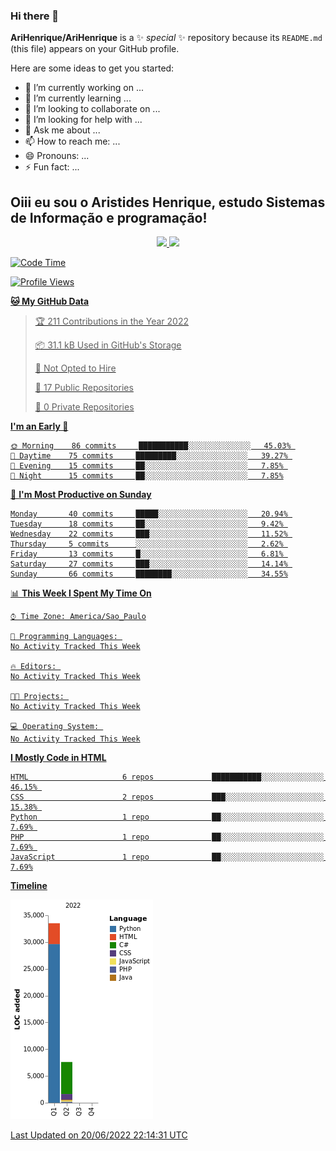 ### Hi there 👋


**AriHenrique/AriHenrique** is a ✨ _special_ ✨ repository because its `README.md` (this file) appears on your GitHub profile.

Here are some ideas to get you started:

- 🔭 I’m currently working on ...
- 🌱 I’m currently learning ...
- 👯 I’m looking to collaborate on ...
- 🤔 I’m looking for help with ...
- 💬 Ask me about ...
- 📫 How to reach me: ...
- 😄 Pronouns: ...
- ⚡ Fun fact: ...

## Oiii eu sou o Aristides Henrique, estudo Sistemas de Informação e programação!
<div align="center">
  <a href="https://github.com/arihenrique">
  <img height="180em" src="https://github-readme-stats.vercel.app/api?username=arihenrique&show_icons=true&theme=dracula&include_all_commits=true&count_private=true"/>
  <img height="180em" src="https://github-readme-stats.vercel.app/api/top-langs/?username=arihenrique&layout=compact&langs_count=7&theme=dracula"/>
</div>

  
<!--START_SECTION:waka-->
![Code Time](http://img.shields.io/badge/Code%20Time-0%20secs-blue)

![Profile Views](http://img.shields.io/badge/Profile%20Views-25-blue)

**🐱 My GitHub Data** 

> 🏆 211 Contributions in the Year 2022
 > 
> 📦 31.1 kB Used in GitHub's Storage 
 > 
> 🚫 Not Opted to Hire
 > 
> 📜 17 Public Repositories 
 > 
> 🔑 0 Private Repositories  
 > 
**I'm an Early 🐤** 

```text
🌞 Morning    86 commits     ███████████░░░░░░░░░░░░░░   45.03% 
🌆 Daytime    75 commits     █████████░░░░░░░░░░░░░░░░   39.27% 
🌃 Evening    15 commits     ██░░░░░░░░░░░░░░░░░░░░░░░   7.85% 
🌙 Night      15 commits     ██░░░░░░░░░░░░░░░░░░░░░░░   7.85%

```
📅 **I'm Most Productive on Sunday** 

```text
Monday       40 commits     █████░░░░░░░░░░░░░░░░░░░░   20.94% 
Tuesday      18 commits     ██░░░░░░░░░░░░░░░░░░░░░░░   9.42% 
Wednesday    22 commits     ███░░░░░░░░░░░░░░░░░░░░░░   11.52% 
Thursday     5 commits      ░░░░░░░░░░░░░░░░░░░░░░░░░   2.62% 
Friday       13 commits     █░░░░░░░░░░░░░░░░░░░░░░░░   6.81% 
Saturday     27 commits     ███░░░░░░░░░░░░░░░░░░░░░░   14.14% 
Sunday       66 commits     ████████░░░░░░░░░░░░░░░░░   34.55%

```


📊 **This Week I Spent My Time On** 

```text
⌚︎ Time Zone: America/Sao_Paulo

💬 Programming Languages: 
No Activity Tracked This Week

🔥 Editors: 
No Activity Tracked This Week

🐱‍💻 Projects: 
No Activity Tracked This Week

💻 Operating System: 
No Activity Tracked This Week

```

**I Mostly Code in HTML** 

```text
HTML                     6 repos             ███████████░░░░░░░░░░░░░░   46.15% 
CSS                      2 repos             ███░░░░░░░░░░░░░░░░░░░░░░   15.38% 
Python                   1 repo              ██░░░░░░░░░░░░░░░░░░░░░░░   7.69% 
PHP                      1 repo              ██░░░░░░░░░░░░░░░░░░░░░░░   7.69% 
JavaScript               1 repo              ██░░░░░░░░░░░░░░░░░░░░░░░   7.69%

```


**Timeline**

![Chart not found](https://raw.githubusercontent.com/AriHenrique/AriHenrique/main/charts/bar_graph.png) 


 Last Updated on 20/06/2022 22:14:31 UTC
<!--END_SECTION:waka-->
